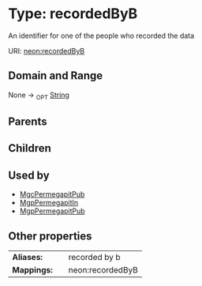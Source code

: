 
# Type: recordedByB


An identifier for one of the people who recorded the data

URI: [neon:recordedByB](https://data.neonscience.org/recordedByB)


## Domain and Range

None ->  <sub>OPT</sub> [String](types/String.md)

## Parents


## Children


## Used by

 * [MgcPermegapitPub](MgcPermegapitPub.md)
 * [MgpPermegapitIn](MgpPermegapitIn.md)
 * [MgpPermegapitPub](MgpPermegapitPub.md)

## Other properties

|  |  |  |
| --- | --- | --- |
| **Aliases:** | | recorded by b |
| **Mappings:** | | neon:recordedByB |

